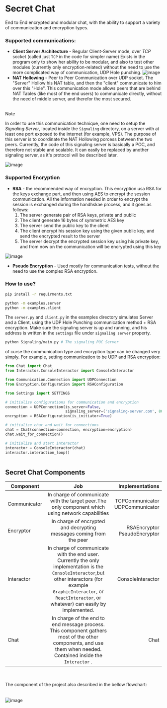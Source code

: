# Secret Chat

End to End encrypted and modular chat, with the ability to support a
variety of communication and encryption types.

### Supported communications:

* <b>Client Server Architecture</b> - Regular Client-Server mode, over <i>TCP</i> socket (called just `TCP` in
  the code for simpler name) Exists in the program only to show her ability to be modular, and also to test other
  modules
  (currently only encryption-related) without the need to use the more complicated way of communication, UDP Hole
  punching.
  ![image](https://i.imgur.com/SP9BrSt.png)
* <b>NAT Hollowing</b> - Peer to Peer Communication over UDP socket. The "Server" Hollow his NAT table,
  and then the "client" communicate to him over this "Hole". This communication mode allows peers that are behind
  NAT Tables (like most of the end users) to communicate directly, without the need of middle server, and therefor the
  most secured.
  <br><br>

> [!NOTE]
> In order to use this communication technique, one need to setup the <i>Signaling Server</i>, located inside the
> `Signaling` directory, on a server with at least one port exposed to the internet (for example, VPS).
> The purpose of this server is to coordinate the NAT Hollowing porcess between the two peers. Currently, the code of
> this
> signaling server is basically a POC, and therefore not stable and scalable. It can easily be replaced by another
> signaling server,
> as it's protocol will be described later.
>
![image](https://i.imgur.com/1RH4oua.png)

### Supported Encryption

* <b>RSA</b> - the recommended way of encryption. This encryption usa RSA for the keys exchange part, and then using AES
  to encrypt the session communication. All the information needed in order to encrypt the session is exchanged during
  the
  handhskae process, and it goes as follows:
    1. The server generate pair of RSA keys, private and public
    2. The client generate 16 bytes of symmetric AES key
    3. The server send the public key to the client
    4. The client encrypt his session key using the given public key, and send the encrypted result to the server
    5. The server decrypt the encrypted session key using his private key, and from now on the communication will be
       encrypted using this key

![image](https://i.imgur.com/QjfOJKK.png)

* <b>Pseudo Encryption</b> - Used mostly for communication tests, without the need to use the complex RSA encryption.

### How to use?

```bash
pip install -r requirments.txt

python -m examples.server
python -m examples.client
```

The `server.py` and `client.py` in the examples directory simulates
Server and a Client, using the UDP Hole Punching communication method + RSA encryption.
Make sure the signaling server is up and running, and his address is written in the `settings` file under
`signaling server` property.

```bash
python Signaling/main.py # The signaling POC Server
```

of curse the communication type and encryption type can be changed very simply. For example,
setting communication to be UDP and RSA encryption:

```python
from Chat import Chat
from Interactor.ConsoleInteractor import ConsoleInteractor

from Communication.Connection import UDPConnection
from Encryption.Configuration import RSAConfiguration

from Settings import SETTINGS

# initialize configurations for communication and encryption
connection = UDPConnection(is_server=False,
                           signaling_server=('signaling-server.com', 8080))
encryption = RSAConfiguration(is_initiator=True)

# initialize chat and wait for connections
chat = Chat(connection=connection, encryption=encryption)
chat.wait_for_connection()

# initialize and start interactor
interactor = ConsoleInteractor(chat)
interactor.interaction_loop()



```

## Secret Chat Components

| Component    |                                                                                                              Job                                                                                                               |                     Implementations |
|--------------|:------------------------------------------------------------------------------------------------------------------------------------------------------------------------------------------------------------------------------:|------------------------------------:|
| Communicator |                                                             In charge of communicate with the target peer.The<br/>only component which using network capabilities                                                              | TCPCommunicator<br/>UDPCommunicator |
| Encryptor    |                                                                            In charge of encrypted and decrypting<br/>messages coming from the peer                                                                             |    RSAEncryptor<br/>PseudoEncryptor |
| Interactor   | In charge of communicate with the end user. Currently the only implementation is the `ConsoleInteractor`,but other interactors (for example `GraphicInteractor`, or `ReactInteractor`, or whatever) can easily by implemented. |                   ConsoleInteractor |
| Chat         |                                In charge of the end to end message process. This component gathers most of the other components, and use them when needed. Contained inside the `Interactor` .                                 |                                Chat |

<br><br>
The component of the project also described in the bellow flowchart:
<br><br><br>
![image](https://i.imgur.com/UYFOYKI.png)
